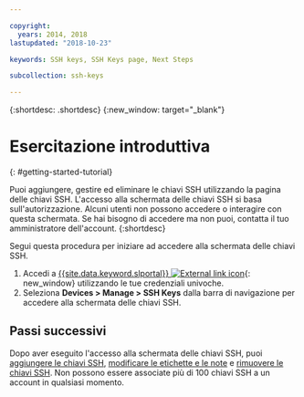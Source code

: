 ```yaml
---

copyright:
  years: 2014, 2018
lastupdated: "2018-10-23"

keywords: SSH keys, SSH Keys page, Next Steps

subcollection: ssh-keys

---
```


{:shortdesc: .shortdesc}
{:new_window: target="_blank"}

# Esercitazione introduttiva
{: #getting-started-tutorial}

Puoi aggiungere, gestire ed eliminare le chiavi SSH utilizzando la pagina delle chiavi SSH. L'accesso alla schermata delle chiavi SSH si basa sull'autorizzazione. Alcuni utenti non possono accedere o interagire con questa schermata. Se hai bisogno di accedere ma non puoi, contatta il tuo amministratore dell'account.
{:shortdesc}

Segui questa procedura per iniziare ad accedere alla schermata delle chiavi SSH.
1. Accedi a [{{site.data.keyword.slportal}} ![External link icon](../../icons/launch-glyph.svg "External link icon")](https://control.softlayer.com/){: new_window} utilizzando le tue credenziali univoche.
2. Seleziona **Devices > Manage > SSH Keys** dalla barra di navigazione per accedere alla schermata delle chiavi SSH.

## Passi successivi

Dopo aver eseguito l'accesso alla schermata delle chiavi SSH, puoi [aggiungere le chiavi SSH](/docs/infrastructure/ssh-keys?topic=ssh-keys-adding-an-ssh-key), [modificare le etichette e le note](/docs/infrastructure/ssh-keys?topic=ssh-keys-editing-details-for-an-ssh-key) e [rimuovere le chiavi SSH](/docs/infrastructure/ssh-keys?topic=ssh-keys-removing-an-ssh-key). Non possono essere associate più di 100 chiavi SSH a un account in qualsiasi momento.
